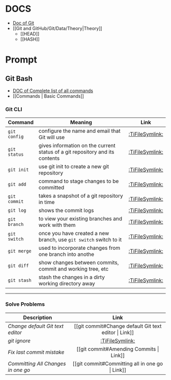 # DOCS

- [Doc of Git](https://git-scm.com/)
- [[Git and GitHub/Git/Data/Theory|Theory]]
  - [[HEAD]]
  - [[HASH]]

# Prompt

## Git Bash

- [DOC of Complete list of all commands](https://git-scm.com/docs)
- [[Commands | Basic Commands]]

### Git CLI

| Command      | Meaning                                                                      |                Link                |
| ------------ | ---------------------------------------------------------------------------- | :--------------------------------: |
| `git config` | configure the name and email that Git will use                               | [:TiFileSymlink:](git%20config.md) |
| `git status` | gives information on the current status of a git repository and its contents | [:TiFileSymlink:](git%20status.md) |
| `git init`   | use git init to create a new git repository                                  |  [:TiFileSymlink:](git%20init.md)  |
| `git add`    | command to stage changes to be committed                                     |  [:TiFileSymlink:](git%20add.md)   |
| `git commit` | takes a snapshot of a git repository in time                                 | [:TiFileSymlink:](git%20commit.md) |
| `git log`    | shows the commit logs                                                        |  [:TiFileSymlink:](git%20log.md)   |
| `git branch` | to view your existing branches and work with them                            | [:TiFileSymlink:](git%20branch.md) |
| `git switch` | once you have created a new branch, use `git switch` switch to it            | [:TiFileSymlink:](git%20switch.md) |
| `git merge`  | used to incorporate changes from one branch into anothe                      | [:TiFileSymlink:](git%20merge.md)  |
| `git diff`   | show changes between commits, commit and working tree, etc                   |  [:TiFileSymlink:](git%20diff.md)  |
| `git stash`  | stash the changes in a dirty working directory away                          | [:TiFileSymlink:](git%20stash.md)  |

---

### Solve Problems

| Description                        |                         Link                          |
| ---------------------------------- | :---------------------------------------------------: |
| _Change default Git text editor_   | [[git commit#Change default Git text editor \| Link]] |
| _git ignore_                       |          [:TiFileSymlink:](git%20ignore.md)           |
| _Fix last commit mistake_          |        [[git commit#Amending Commits \| Link]]        |
| _Committing All Changes in one go_ |    [[git commit#Committing all in one go \| Link]]    |
